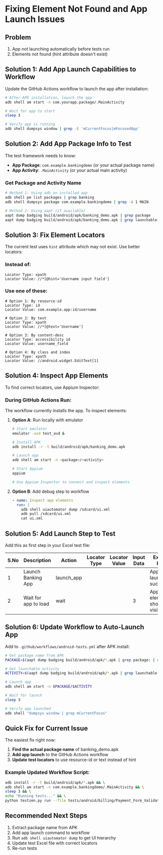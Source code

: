 # Fixing Element Not Found and App Launch Issues

## Problem
1. App not launching automatically before tests run
2. Elements not found (hint attribute doesn't exist)

## Solution 1: Add App Launch Capabilities to Workflow

Update the GitHub Actions workflow to launch the app after installation:

```bash
# After APK installation, launch the app
adb shell am start -n com.yourapp.package/.MainActivity

# Wait for app to start
sleep 3

# Verify app is running
adb shell dumpsys window | grep -E 'mCurrentFocus|mFocusedApp'
```

## Solution 2: Add App Package Info to Test

The test framework needs to know:
- **App Package**: `com.example.bankingdemo` (or your actual package name)
- **App Activity**: `.MainActivity` (or your actual main activity)

### Get Package and Activity Name

```bash
# Method 1: Using adb on installed app
adb shell pm list packages | grep banking
adb shell dumpsys package com.example.bankingdemo | grep -A 1 MAIN

# Method 2: Using aapt (if available)
aapt dump badging build/android/apk/banking_demo.apk | grep package
aapt dump badging build/android/apk/banking_demo.apk | grep launchable-activity
```

## Solution 3: Fix Element Locators

The current test uses `hint` attribute which may not exist. Use better locators:

### Instead of:
```
Locator Type: xpath
Locator Value: //*[@hint='Username input field']
```

### Use one of these:
```
# Option 1: By resource-id
Locator Type: id
Locator Value: com.example.app:id/username

# Option 2: By text
Locator Type: xpath
Locator Value: //*[@text='Username']

# Option 3: By content-desc
Locator Type: accessibility id
Locator Value: username_field

# Option 4: By class and index
Locator Type: xpath
Locator Value: //android.widget.EditText[1]
```

## Solution 4: Inspect App Elements

To find correct locators, use Appium Inspector:

### During GitHub Actions Run:
The workflow currently installs the app. To inspect elements:

1. **Option A**: Run locally with emulator
   ```bash
   # Start emulator
   emulator -avd test_avd &

   # Install APK
   adb install -r -t build/android/apk/banking_demo.apk

   # Launch app
   adb shell am start -n <package>/<activity>

   # Start Appium
   appium

   # Use Appium Inspector to connect and inspect elements
   ```

2. **Option B**: Add debug step to workflow
   ```yaml
   - name: Inspect app elements
     run: |
       adb shell uiautomator dump /sdcard/ui.xml
       adb pull /sdcard/ui.xml
       cat ui.xml
   ```

## Solution 5: Add Launch Step to Test

Add this as first step in your Excel test file:

| S.No | Description | Action | Locator Type | Locator Value | Input Data | Expected Result |
|------|-------------|--------|--------------|---------------|------------|-----------------|
| 1 | Launch Banking App | launch_app | | | | App should launch successfully |
| 2 | Wait for app to load | wait | | | 3 | App elements should be visible |

## Solution 6: Update Workflow to Auto-Launch App

Add to `.github/workflows/android-tests.yml` after APK install:

```bash
# Get package name from APK
PACKAGE=$(aapt dump badging build/android/apk/*.apk | grep package: | awk '{print $2}' | sed "s/name='//g" | sed "s/'//g")

# Get launchable activity
ACTIVITY=$(aapt dump badging build/android/apk/*.apk | grep launchable-activity | awk '{print $2}' | sed "s/name='//g" | sed "s/'//g")

# Launch app
adb shell am start -n $PACKAGE/$ACTIVITY

# Wait for launch
sleep 3

# Verify app launched
adb shell "dumpsys window | grep mCurrentFocus"
```

## Quick Fix for Current Issue

The easiest fix right now:

1. **Find the actual package name** of banking_demo.apk
2. **Add app launch** to the GitHub Actions workflow
3. **Update test locators** to use resource-id or text instead of hint

### Example Updated Workflow Script:

```bash
adb install -r -t build/android/apk/*.apk && \
adb shell am start -n com.example.bankingdemo/.MainActivity && \
sleep 3 && \
echo "Running tests..." && \
python testzen.py run --file tests/android/billing/Payment_Form_Validation_Test.xlsx --platform android
```

## Recommended Next Steps

1. Extract package name from APK
2. Add app launch command to workflow
3. Run `adb shell uiautomator dump` to get UI hierarchy
4. Update test Excel file with correct locators
5. Re-run tests

